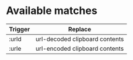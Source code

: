 # Available matches
| Trigger      | Replace                                                         |
|--------------|-----------------------------------------------------------------|
| :urld        | url-decoded clipboard contents                                  |
| :urle        | url-encoded clipboard contents                                  |
